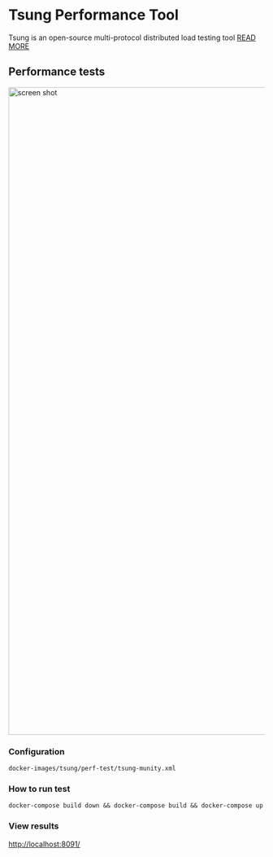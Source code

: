 # Tsung Performance Tool

Tsung is an open-source multi-protocol distributed load testing tool [READ MORE](http://tsung.erlang-projects.org/)

## Performance tests

<img width="1272" alt="screen shot" src="https://user-images.githubusercontent.com/4140597/31773303-3b05ad80-b4da-11e7-9a55-470beeee17ca.png">

### Configuration 
 `docker-images/tsung/perf-test/tsung-munity.xml`

### How to run test 

`docker-compose build down && docker-compose build && docker-compose up`

### View results

[http://localhost:8091/](http://localhost:8091/es/ts_web:status)
